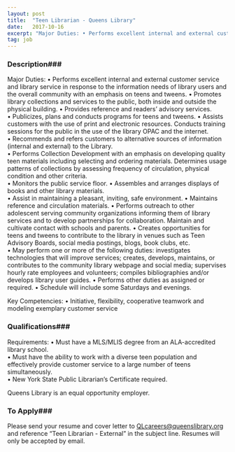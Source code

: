 ```yaml
---
layout: post
title:  "Teen Librarian - Queens Library"
date:   2017-10-16
excerpt: "Major Duties: • Performs excellent internal and external customer service and library service in response to the information needs of library users and the overall community with an emphasis on teens and tweens. • Promotes library collections and services to the public, both inside and outside the physical building. •..."
tag: job
---
```


### Description###

Major Duties: 
•	Performs excellent internal and external customer service and library service in response to the information needs of library users and the overall community with an emphasis on teens and tweens. 
•	Promotes library collections and services to the public, both inside and outside the physical building. 
•	Provides reference and readers’ advisory services.  
•	Publicizes, plans and conducts programs for teens and tweens. 
•	Assists customers with the use of print and electronic resources.  Conducts training sessions for the public in the use of the library OPAC and the internet.  
•	Recommends and refers customers to alternative sources of information (internal and external) to the Library.  
•	Performs Collection Development with an emphasis on developing quality teen materials including selecting and ordering materials. Determines usage patterns of collections by assessing frequency of circulation, physical condition and other criteria.  
•	Monitors the public service floor. 
•	Assembles and arranges displays of books and other library materials.  
•	Assist in maintaining a pleasant, inviting, safe environment. 
•	Maintains reference and circulation materials. 
•	Performs outreach to other adolescent serving community organizations informing them of library services and to develop partnerships for collaboration. Maintain and cultivate contact with schools and parents. 
•	Creates opportunities for teens and tweens to contribute to the library in venues such as Teen Advisory Boards, social media postings, blogs, book clubs, etc.  
•	May perform one or more of the following duties: investigates technologies that will improve services; creates, develops, maintains, or contributes to the community library webpage and social media; supervises hourly rate employees and volunteers; compiles bibliographies and/or develops library user guides. 
•	Performs other duties as assigned or required. 
•	Schedule will include some Saturdays and evenings.

Key Competencies:
•	Initiative, flexibility, cooperative teamwork and modeling exemplary customer service





### Qualifications###

Requirements:
•	Must have a MLS/MLIS degree from an ALA-accredited library school.  
•	Must have the ability to work with a diverse teen population and effectively provide customer service to a large number of teens simultaneously.  
•	New York State Public Librarian’s Certificate required. 


Queens Library is an equal opportunity employer.









### To Apply###

Please send your resume and cover letter to QLcareers@queenslibrary.org and reference “Teen Librarian - External” in the subject line. Resumes will only be accepted by email.  





